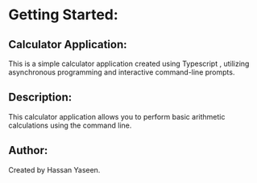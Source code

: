 # Getting Started:

## Calculator Application:
This is a simple calculator application created using Typescript , utilizing asynchronous programming and interactive command-line prompts.

## Description:
This calculator application allows you to perform basic arithmetic calculations using the command line.

## Author:
Created by Hassan Yaseen.